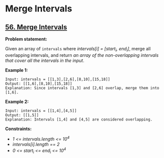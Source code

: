 # Merge Intervals

## [56. Merge Intervals](https://leetcode.com/problems/merge-intervals/)

**Problem statement:**

Given an array of `intervals` where *intervals[i] = [start<sub>i</sub>, end<sub>i</sub>]*, merge all overlapping intervals, and return *an array of the non-overlapping intervals that cover all the intervals in the input*.

**Example 1:**

```
Input: intervals = [[1,3],[2,6],[8,10],[15,18]]
Output: [[1,6],[8,10],[15,18]]
Explanation: Since intervals [1,3] and [2,6] overlap, merge them into [1,6].
```

**Example 2:**

```
Input: intervals = [[1,4],[4,5]]
Output: [[1,5]]
Explanation: Intervals [1,4] and [4,5] are considered overlapping.
```

**Constraints:**

* *1 <= intervals.length <= 10<sup>4</sup>*
* *intervals[i].length == 2*
* *0 <= start<sub>i</sub> <= end<sub>i</sub> <= 10<sup>4</sup>*
